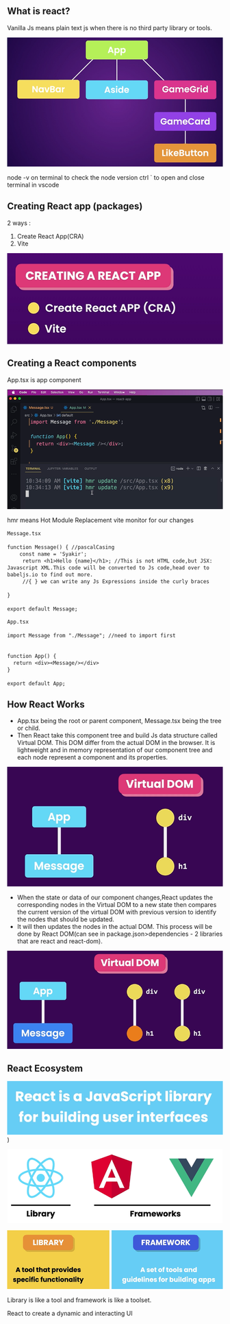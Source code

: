 ## What is react?

Vanilla Js means plain text js when there is no third party library or tools.

![Alt text](../Images/image.png)

node -v on terminal to check the node version
ctrl ` to open and close terminal in vscode

## Creating React app (packages)

2 ways :
1. Create React App(CRA)
2. Vite

![Alt text](../Images/image-1.png)

## Creating a React components
 App.tsx is app component

![Alt text](../Images/image-2.png)

hmr means Hot Module Replacement
vite monitor for our changes

```
Message.tsx

function Message() { //pascalCasing
    const name = 'Syakir';
     return <h1>Hello {name}</h1>; //This is not HTML code,but JSX: Javascript XML.This code will be converted to Js code,head over to babeljs.io to find out more.
     //{ } we can write any Js Expressions inside the curly braces

}

export default Message;
```

```
App.tsx

import Message from "./Message"; //need to import first


function App() {
  return <div><Message/></div>
}

export default App;

```

## How React Works
* App.tsx being the root or parent component, Message.tsx being the tree or child.
* Then React take this component tree and build Js data structure called Virtual DOM. This DOM differ from the actual DOM in the browser. It is lightweight and in memory representation of our component tree and each node represent a component and its properties.

![Alt text](../Images/image-3.png)

* When the state or data of our component changes,React updates the corresponding nodes in the Virtual DOM to a new state then compares the current version of the virtual DOM with previous version to identify the nodes that should be updated. 
* It will then updates the nodes in the actual DOM. This process will be done by React DOM(can see in package.json>dependencies - 2 libraries that are react and react-dom).

![Alt text](../Images/image-4.png)

## React Ecosystem

![Alt text](../Images/image-5.png))

![Alt text](../Images/image-6.png)

![Alt text](../Images/image-7.png)

Library is like a tool and framework is like a toolset.

React to create a dynamic and interacting UI






